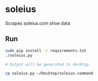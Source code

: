 # soleius

Scrapes soleius.com shoe data

## Run

```bash
sudo pip install -r requirements.txt
./soleius.py

# Output will be generated to desktop.
```

```bash
cp soleius.py ~/Desktop/soleius.command
```
